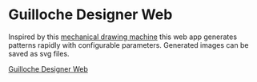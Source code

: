 # Guilloche Designer Web
Inspired by this [mechanical drawing machine](https://youtu.be/yVGtxdw7XsI?si=C0iRCet4zW3CuyUH) this web app generates patterns rapidly with configurable parameters. Generated images can be saved as svg files.

[Guilloche Designer Web](https://chojins.github.io/Guilloche-Designer-Web/)

